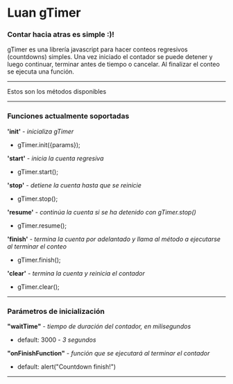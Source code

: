 Luan
gTimer
======

### Contar hacia atras es simple :)!

gTimer es una librería javascript para hacer conteos regresivos (countdowns) simples. Una vez iniciado el contador 
se puede detener y luego continuar, terminar antes de tiempo o cancelar. Al finalizar el conteo se ejecuta una función.


****

Estos son los métodos disponibles

****


###  Funciones actualmente soportadas
    
**'init'** - *inicializa gTimer*

+	gTimer.init({params});

**'start'** - *inicia la cuenta regresiva*

+	gTimer.start();

**'stop'** - *detiene la cuenta hasta que se reinicie*

+	gTimer.stop();

**'resume'** - *continúa la cuenta si se ha detenido con gTimer.stop()*

+	gTimer.resume();

**'finish'** - *termina la cuenta por adelantado y llama al método a ejecutarse al terminar el conteo*

+	gTimer.finish();

**'clear'** - *termina la cuenta y reinicia el contador*

+	gTimer.clear();



****



###  Parámetros de inicialización


**"waitTime"** - *tiempo de duración del contador, en milisegundos*

+	default: 3000 - *3 segundos*

**"onFinishFunction"** - *función que se ejecutará al terminar el contador*

+	default: alert("Countdown finish!")


****
